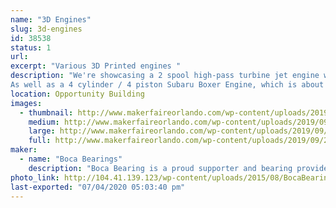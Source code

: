 ```yaml
---
name: "3D Engines"
slug: 3d-engines
id: 38538
status: 1
url: 
excerpt: "Various 3D Printed engines "
description: "We're showcasing a 2 spool high-pass turbine jet engine with over 80 3d printed parts. 
As well as a 4 cylinder / 4 piston Subaru Boxer Engine, which is about 35% the size of the original engine. This is a fully working and timed model. The top can be removed to see the inner workings of the entire engine. It is powered by a small electric DC motor."
location: Opportunity Building
images:
  - thumbnail: http://www.makerfaireorlando.com/wp-content/uploads/2019/09/20190925_120239.jpg
    medium: http://www.makerfaireorlando.com/wp-content/uploads/2019/09/20190925_120239.jpg
    large: http://www.makerfaireorlando.com/wp-content/uploads/2019/09/20190925_120239.jpg
    full: http://www.makerfaireorlando.com/wp-content/uploads/2019/09/20190925_120239.jpg
maker:
  - name: "Boca Bearings"
    description: "Boca Bearing is a proud supporter and bearing provider for makers all over the world. Based in South Florida, Boca Bearings provides all types of bearings for robotics, remote-controlled aircraft, 3D printers, industrial equipment- you name it! If it rotates, it probably has our bearing inside of it! "
photo_link: http://104.41.139.123/wp-content/uploads/2015/08/BocaBearings-Logo-Tagline-1024x427.jpg
last-exported: "07/04/2020 05:03:40 pm"
---
```

